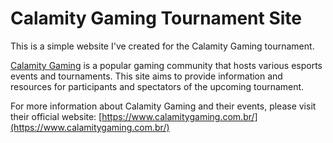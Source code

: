 # Calamity Gaming Tournament Site
This is a simple website I've created for the Calamity Gaming tournament. 

[Calamity Gaming](https://www.calamitygaming.com.br/) is a popular gaming community that hosts various esports events and tournaments. This site aims to provide information and resources for participants and spectators of the upcoming tournament.

For more information about Calamity Gaming and their events, please visit their official website: [https://www.calamitygaming.com.br/](https://www.calamitygaming.com.br/)
